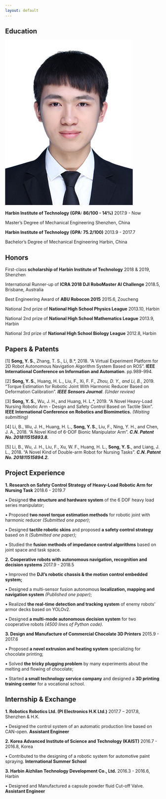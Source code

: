 ```yaml
---
layout: default
---
```



## Education

<img class="profile-picture" src="sherlock.jpg">

**Harbin Institute of Technology (GPA: 86/100 - 14%)**	2017.9 - Now

Master’s Degree of Mechanical Engineering	Shenzhen, China

**Harbin Institute of Technology (GPA: 75.2/100)**	2013.9 - 2017.7

Bachelor’s Degree of Mechanical Engineering	Harbin, China


## Honors

First-class **scholarship of Harbin Institute of Technology**	2018 & 2019, Shenzhen

International Runner-up of **ICRA 2018 DJI RoboMaster AI Challenge**	2018.5, Brisbane, Australia

Best Engineering Award of **ABU Robocon 2015**	2015.6, Zoucheng

National 2nd prize of **National High School Physics League**	2013.10, Harbin

National 2nd prize of **National High School Mathematics League**	2013.9, Harbin

National 3rd prize of **National High School Biology League**	2012.8, Harbin


## Papers & Patents

[1] **Song, Y. S.**, Zhang, T. S., Li, B.*, 2018. “A Virtual Experiment Platform for 2D Robot Autonomous Navigation Algorithm System Based on ROS”. **IEEE International Conference on Information and Automation**. pp.989-994.

[2] **Song, Y. S.**, Huang, H. L., Liu, F., Xi, F. F.*, Zhou, D. Y., and Li, B.*, 2019. “Torque Estimation for Robotic Joint With Harmonic Reducer Based on Deformation Calibration”. ***IEEE Sensors Journal***. *(Under review)*

[3] **Song, Y. S.**, Wu, J. H., and Huang, H. L.*, 2019. “A Novel Heavy-Load Nursing Robotic Arm - Design and Safety Control Based on Tactile Skin”. **IEEE International Conference on Robotics and Biomimetics.** *(Waiting submitting)*

[4] Li, B., Wu, J. H., Huang, H. L., **Song, Y. S.**, Liu, F., Ning, Y. H., and Chen, J. A., 2018. “A Novel Kind of 6-DOF Bionic Manipulator Arm”. ***C.N. Patent No. 201811515893.8.***

[5] Li, B., Wu, J. H., Liu, F., Xu, W. F., Huang, H. L., **Song, Y. S.**, and Liang, J. L., 2018. “A Novel Kind of Double-arm Robot for Nursing Tasks”. ***C.N. Patent No. 201811515894.2.***


## Project Experience

**1. Research on Safety Control Strategy of Heavy-Load Robotic Arm for Nursing Task**      2018.6 - 2019.7   

  • Designed **the structure and hardware system** of the 6 DOF heavy load series manipulator; 

  • Proposed **two novel torque estimation methods** for robotic joint with harmonic reducer *(Submitted one paper)*; 

  • Designed **tactile robotic skins** and proposed **a safety control strategy** based on it *(Submitted one paper)*;

  • Studied the **fusion methods of impedance control algorithms** based on joint space and task space. 

**2. Cooperative robots with autonomous navigation, recognition and decision systems**       2017.9 - 2018.5

  •	Improved the **DJI’s robotic chassis & the motion control embedded system;**

  •	Designed a multi-sensor fusion autonomous **localization, mapping and navigation system** *(Published one paper)*; 

  •	Realized **the real-time detection and tracking system** of enemy robots’ armor decks based on YOLOv2.

  •	Designed **a multi-mode autonomous decision system** for two cooperative robots *(4500 lines of Python code)*.

**3. Design and Manufacture of Commercial Chocolate 3D Printers**                       2015.9 - 2017.6          

  •	Proposed **a novel extrusion and heating system** specializing for chocolate printing;   

  •	Solved **the tricky plugging problem** by many experiments about the melting and flowing of chocolate;

  •	Started **a small technology service company** and designed a **3D printing training center** for a vocational school.


## Internship & Exchange

**1. Robotics Robotics Ltd. (PI Electronics H.K Ltd.)**	2017.7 – 2017.8, Shenzhen & H.K.

•	Designed the control system of an automatic production line based on CAN-open.	**Assistant Engineer**

**2. Korea Advanced Institute of Science and Technology (KAIST)**	2016.7 - 2016.8, Korea

•	Contributed to the designing of a robotic system for automotive paint spraying.	**International Summer School**

**3. Harbin Aizhilan Technology Development Co., Ltd.**	2016.3 - 2016.6, Harbin

•	Designed and Manufactured a capsule powder fluid Cut-off Valve.	**Assistant Engineer**
